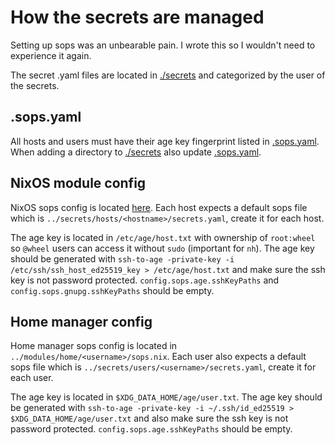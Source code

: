 # How the secrets are managed

Setting up sops was an unbearable pain. I wrote this so I wouldn't need to experience it again.

The secret .yaml files are located in [./secrets] and categorized by the user of the secrets.

## .sops.yaml

All hosts and users must have their age key fingerprint listed in [.sops.yaml].
When adding a directory to [./secrets] also update [.sops.yaml].

## NixOS module config

NixOS sops config is located [here](../modules/nixos/common/sops.nix).
Each host expects a default sops file which is `../secrets/hosts/<hostname>/secrets.yaml`, create it for each host.

The age key is located in `/etc/age/host.txt` with ownership of `root:wheel` so `@wheel` users can access it without `sudo` (important for `nh`).
The age key should be generated with `ssh-to-age -private-key -i /etc/ssh/ssh_host_ed25519_key > /etc/age/host.txt` and make sure the ssh key is not password protected.
`config.sops.age.sshKeyPaths` and `config.sops.gnupg.sshKeyPaths` should be empty.

## Home manager config

Home manager sops config is located in `../modules/home/<username>/sops.nix`.
Each user also expects a default sops file which is `../secrets/users/<username>/secrets.yaml`, create it for each user.

The age key is located in `$XDG_DATA_HOME/age/user.txt`.
The age key should be generated with `ssh-to-age -private-key -i ~/.ssh/id_ed25519 > $XDG_DATA_HOME/age/user.txt` and also make sure the ssh key is not password protected.
`config.sops.age.sshKeyPaths` should be empty.

[./secrets]: ../secrets
[.sops.yaml]: ../.sops.yaml
